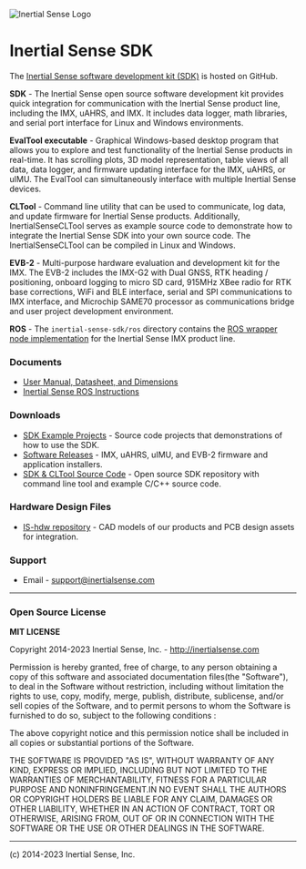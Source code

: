 ![Inertial Sense Logo](https://inertialsense.com/wp-content/uploads/2019/09/logo-1.png)

# Inertial Sense SDK

The [Inertial Sense software development kit (SDK)](https://github.com/inertialsense/InertialSenseSDK) is hosted on GitHub.

**SDK** - The Inertial Sense open source software development kit provides quick integration for communication with the Inertial Sense product line, including the IMX, uAHRS, and IMX.  It includes data logger, math libraries, and serial port interface for Linux and Windows environments.   

**EvalTool executable** - Graphical Windows-based desktop program that allows you to explore and test functionality of the Inertial Sense products in real-time.  It has scrolling plots, 3D model representation, table views of all data, data logger, and firmware updating interface for the IMX, uAHRS, or uIMU. The EvalTool can simultaneously interface with multiple Inertial Sense devices.

**CLTool** - Command line utility that can be used to communicate, log data, and update firmware for Inertial Sense products.  Additionally, InertialSenseCLTool serves as example source code to demonstrate how to integrate the Inertial Sense SDK into your own source code.  The InertialSenseCLTool can be compiled in Linux and Windows. 

**EVB-2** - Multi-purpose hardware evaluation and development kit for the IMX.  The EVB-2 includes the IMX-G2 with Dual GNSS, RTK heading / positioning, onboard logging to micro SD card, 915MHz XBee radio for RTK base corrections, WiFi and BLE interface, serial and SPI communications to IMX interface, and Microchip SAME70 processor as communications bridge and user project development environment.   

**ROS** - The `inertial-sense-sdk/ros` directory contains the [ROS wrapper node implementation](ros/README.md) for the Inertial Sense IMX product line.

### Documents

 * [User Manual, Datasheet, and Dimensions](http://docs.inertialsense.com/)
 * [Inertial Sense ROS Instructions](ros/README.md)

### Downloads

 * [SDK Example Projects]( https://github.com/inertialsense/InertialSenseSDK/tree/release/ExampleProjects) - Source code projects that demonstrations of how to use the SDK.
 * [Software Releases](https://github.com/inertialsense/InertialSenseSDK/releases) - IMX, uAHRS, uIMU, and EVB-2 firmware and application installers.
 * [SDK & CLTool Source Code](https://github.com/inertialsense/InertialSenseSDK) - Open source SDK repository with command line tool and example C/C++ source code.

### Hardware Design Files

 * [IS-hdw repository](https://github.com/inertialsense/IS-hdw) - CAD models of our products and PCB design assets for integration.

### Support

 * Email - support@inertialsense.com

------

### Open Source License

**MIT LICENSE**

Copyright 2014-2023 Inertial Sense, Inc. - http://inertialsense.com

Permission is hereby granted, free of charge, to any person obtaining a copy of this software and associated documentation files(the "Software"), to deal in the Software without restriction, including without limitation the rights to use, copy, modify, merge, publish, distribute, sublicense, and/or sell copies of the Software, and to permit persons to whom the Software is furnished to do so, subject to the following conditions :

The above copyright notice and this permission notice shall be included in all copies or substantial portions of the Software.

THE SOFTWARE IS PROVIDED "AS IS", WITHOUT WARRANTY OF ANY KIND, EXPRESS OR IMPLIED, INCLUDING BUT NOT LIMITED TO THE WARRANTIES OF MERCHANTABILITY, FITNESS FOR A PARTICULAR PURPOSE AND NONINFRINGEMENT.IN NO EVENT SHALL THE AUTHORS OR COPYRIGHT HOLDERS BE LIABLE FOR ANY CLAIM, DAMAGES OR OTHER LIABILITY, WHETHER IN AN ACTION OF CONTRACT, TORT OR OTHERWISE, ARISING FROM, OUT OF OR IN CONNECTION WITH THE SOFTWARE OR THE USE OR OTHER DEALINGS IN THE SOFTWARE.

------

(c) 2014-2023 Inertial Sense, Inc.
